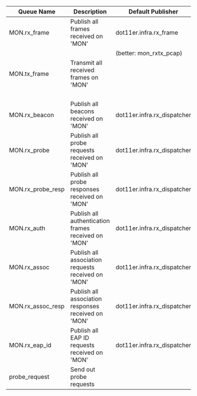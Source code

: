 | Queue Name        | Description                                          | Default Publisher           | Default Subscriber                  |
| ----------------- | ---------------------------------------------------- | --------------------------- | ----------------------------------- |
| MON.rx_frame      | Publish all frames received on 'MON'                 | dot11er.infra.rx_frame      |                                     |
|                   |                                                      | (better: mon_rxtx_pcap)     |                                     |
| MON.tx_frame      | Transmit all received frames  on 'MON'               |                             | dot11er.infra.tx_frame              |
|                   |                                                      |                             | (better: mon_rxtx_pcap)             |
| MON.rx_beacon     | Publish all beacons received on 'MON'                | dot11er.infra.rx_dispatcher |                                     |
| MON.rx_probe      | Publish all probe requests received on 'MON'         | dot11er.infra.rx_dispatcher |                                     |
| MON.rx_probe_resp | Publish all probe responses received on 'MON'        | dot11er.infra.rx_dispatcher |                                     |
| MON.rx_auth       | Publish all authentication frames received on 'MON'  | dot11er.infra.rx_dispatcher |                                     |
| MON.rx_assoc      | Publish all association requests received on 'MON'   | dot11er.infra.rx_dispatcher |                                     |
| MON.rx_assoc_resp | Publish all association responses received on 'MON'  | dot11er.infra.rx_dispatcher |                                     |
| MON.rx_eap_id     | Publish all EAP ID requests received on 'MON'        | dot11er.infra.rx_dispatcher |                                     |
| probe_request     | Send out probe requests                              |                             | dot11er.state_machine.probe_request |
